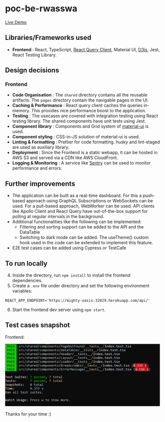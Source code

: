 # poc-be-rwasswa

[Live Demo]( https://61ceaa2cc5975e6b3e717f8e--infallible-kare-2876f2.netlify.app/ 'D3js')

## Libraries/Frameworks used

-  **Frontend** : React, TypeScript, [React Query Client](https://react-query.tanstack.com/), Material UI, [D3js](https://d3js.org/), Jest, React Testing Library.

## Design decisions

### Frontend

-  **Code Organisation** : The `shared` directory contains all the reusable artifacts. The `pages` directory contain the navigable pages in the UI.
-  **Caching & Performance** : React query client caches the queries in-memory. This provides nice performance boost to the application.
-  **Testing** : The usecases are covered with integration testing using React testing library. The shared components have unit tests using Jest.
-  **Component library** : Components and Grid system of [material-ui](https://material-ui.com/) is used.
-  **Component styling** : CSS-in-JS solution of material-ui is used.
-  **Linting & Formatting** : Prettier for code formatting. husky and lint-staged are used as auxiliary library.
-  **Deployment** : Since the Frontend is a static webapp, it can be hosted in AWS S3 and served via a CDN like AWS CloudFront.
-  **Logging & Monitoring** : A service like [Sentry](https://sentry.io/for/react/) can be used to monitor performance and errors.

## Further improvements

-  The application can be built as a real-time dashboard. For this a push-based approach using GraphQL Subscriptions or WebSockets can be used. For a pull-based approach, WebWorker can be used. API clients like Apollo Client and React Query have out-of-the-box support for polling at regular intervals in the background.
-  Additional functionalities like the following can be implemented:
   -  Filtering and sorting support can be added to the API and the DataTable
   -  Switching to dark mode can be added. The useTheme() custom hook used in the code can be extended to implement this feature.
-  E2E test cases can be added using Cypress or TestCafe

## To run locally

4. Inside the directory, run `npm install` to install the frontend dependencies.
5. Create a `.env` file under directory and set the following environment variables:

```
REACT_APP_ENDPOINT='https://mighty-oasis-32829.herokuapp.com/api/'
```

6. Start the frontend dev server using `npm start`.

## Test cases snapshot

Frontend:

![Snapshot of frontend cases](/docs/testcases.PNG)

Thanks for your time :)
